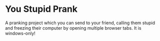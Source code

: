 # You Stupid Prank
A pranking project which you can send to your friend, calling them stupid and freezing their computer by opening multiple browser tabs.
It is windows-only!